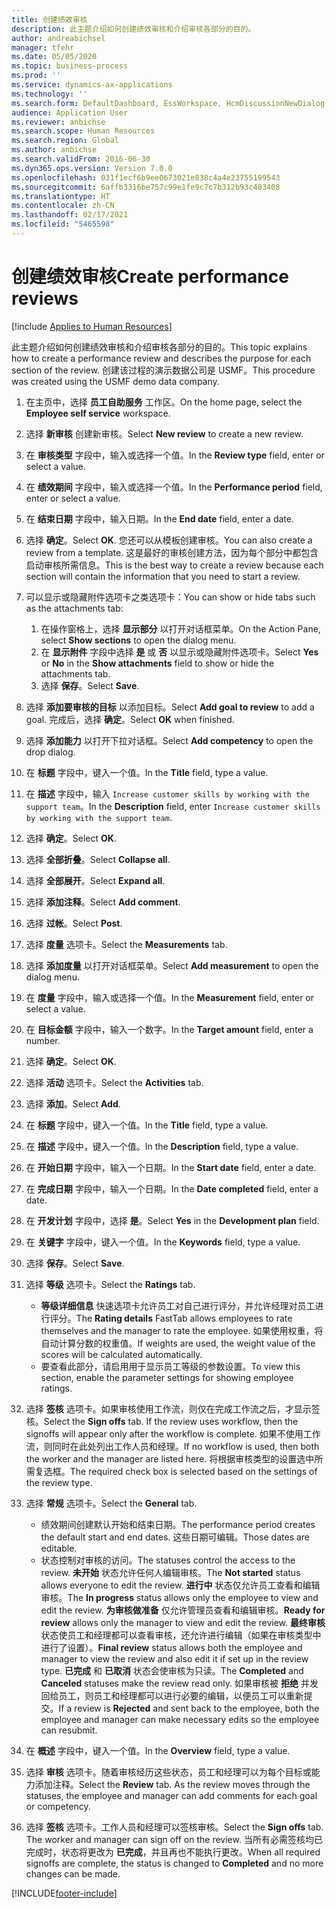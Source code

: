 ```yaml
---
title: 创建绩效审核
description: 此主题介绍如何创建绩效审核和介绍审核各部分的目的。
author: andreabichsel
manager: tfehr
ms.date: 05/05/2020
ms.topic: business-process
ms.prod: ''
ms.service: dynamics-ax-applications
ms.technology: ''
ms.search.form: DefaultDashboard, EssWorkspace, HcmDiscussionNewDialog, HcmDiscussion, HcmDiscussionChangeSettings, HcmDiscussionAddGoalDialog, HcmTopicCreate, HcmMeasurementDetailDialog, HcmPerfJournalAdd, HcmEmployeeDevelopmentWorkspace
audience: Application User
ms.reviewer: anbichse
ms.search.scope: Human Resources
ms.search.region: Global
ms.author: anbichse
ms.search.validFrom: 2016-06-30
ms.dyn365.ops.version: Version 7.0.0
ms.openlocfilehash: 031f1ecf6b9ee0673021e838c4a4e23755199543
ms.sourcegitcommit: 6affb3316be757c99e1fe9c7c7b312b93c483408
ms.translationtype: HT
ms.contentlocale: zh-CN
ms.lasthandoff: 02/17/2021
ms.locfileid: "5465598"
---
```

# <a name="create-performance-reviews"></a><span data-ttu-id="d9011-103">创建绩效审核</span><span class="sxs-lookup"><span data-stu-id="d9011-103">Create performance reviews</span></span>

[!include [Applies to Human Resources](../includes/applies-to-hr.md)]


<span data-ttu-id="d9011-104">此主题介绍如何创建绩效审核和介绍审核各部分的目的。</span><span class="sxs-lookup"><span data-stu-id="d9011-104">This topic explains how to create a performance review and describes the purpose for each section of the review.</span></span> <span data-ttu-id="d9011-105">创建该过程的演示数据公司是 USMF。</span><span class="sxs-lookup"><span data-stu-id="d9011-105">This procedure was created using the USMF demo data company.</span></span>

1. <span data-ttu-id="d9011-106">在主页中，选择 **员工自助服务** 工作区。</span><span class="sxs-lookup"><span data-stu-id="d9011-106">On the home page, select the **Employee self service** workspace.</span></span>
2. <span data-ttu-id="d9011-107">选择 **新审核** 创建新审核。</span><span class="sxs-lookup"><span data-stu-id="d9011-107">Select **New review** to create a new review.</span></span>
3. <span data-ttu-id="d9011-108">在 **审核类型** 字段中，输入或选择一个值。</span><span class="sxs-lookup"><span data-stu-id="d9011-108">In the **Review type** field, enter or select a value.</span></span>
4. <span data-ttu-id="d9011-109">在 **绩效期间** 字段中，输入或选择一个值。</span><span class="sxs-lookup"><span data-stu-id="d9011-109">In the **Performance period** field, enter or select a value.</span></span>
5. <span data-ttu-id="d9011-110">在 **结束日期** 字段中，输入日期。</span><span class="sxs-lookup"><span data-stu-id="d9011-110">In the **End date** field, enter a date.</span></span>
6. <span data-ttu-id="d9011-111">选择 **确定**。</span><span class="sxs-lookup"><span data-stu-id="d9011-111">Select **OK**.</span></span> <span data-ttu-id="d9011-112">您还可以从模板创建审核。</span><span class="sxs-lookup"><span data-stu-id="d9011-112">You can also create a review from a template.</span></span> <span data-ttu-id="d9011-113">这是最好的审核创建方法，因为每个部分中都包含启动审核所需信息。</span><span class="sxs-lookup"><span data-stu-id="d9011-113">This is the best way to create a review because each section will contain the information that you need to start a review.</span></span>  
7. <span data-ttu-id="d9011-114">可以显示或隐藏附件选项卡之类选项卡：</span><span class="sxs-lookup"><span data-stu-id="d9011-114">You can show or hide tabs such as the attachments tab:</span></span>

    1. <span data-ttu-id="d9011-115">在操作窗格上，选择 **显示部分** 以打开对话框菜单。</span><span class="sxs-lookup"><span data-stu-id="d9011-115">On the Action Pane, select **Show sections** to open the dialog menu.</span></span>
    1. <span data-ttu-id="d9011-116">在 **显示附件** 字段中选择 **是** 或 **否** 以显示或隐藏附件选项卡。</span><span class="sxs-lookup"><span data-stu-id="d9011-116">Select **Yes** or **No** in the **Show attachments** field to show or hide the attachments tab.</span></span>
    1. <span data-ttu-id="d9011-117">选择 **保存**。</span><span class="sxs-lookup"><span data-stu-id="d9011-117">Select **Save**.</span></span>

8. <span data-ttu-id="d9011-118">选择 **添加要审核的目标** 以添加目标。</span><span class="sxs-lookup"><span data-stu-id="d9011-118">Select **Add goal to review** to add a goal.</span></span> <span data-ttu-id="d9011-119">完成后，选择 **确定**。</span><span class="sxs-lookup"><span data-stu-id="d9011-119">Select **OK** when finished.</span></span>
9. <span data-ttu-id="d9011-120">选择 **添加能力** 以打开下拉对话框。</span><span class="sxs-lookup"><span data-stu-id="d9011-120">Select **Add competency** to open the drop dialog.</span></span>
10. <span data-ttu-id="d9011-121">在 **标题** 字段中，键入一个值。</span><span class="sxs-lookup"><span data-stu-id="d9011-121">In the **Title** field, type a value.</span></span>
11. <span data-ttu-id="d9011-122">在 **描述** 字段中，输入 `Increase customer skills by working with the support team`。</span><span class="sxs-lookup"><span data-stu-id="d9011-122">In the **Description** field, enter `Increase customer skills by working with the support team`.</span></span>
12. <span data-ttu-id="d9011-123">选择 **确定**。</span><span class="sxs-lookup"><span data-stu-id="d9011-123">Select **OK**.</span></span>
13. <span data-ttu-id="d9011-124">选择 **全部折叠**。</span><span class="sxs-lookup"><span data-stu-id="d9011-124">Select **Collapse all**.</span></span>
14. <span data-ttu-id="d9011-125">选择 **全部展开**。</span><span class="sxs-lookup"><span data-stu-id="d9011-125">Select **Expand all**.</span></span>
15. <span data-ttu-id="d9011-126">选择 **添加注释**。</span><span class="sxs-lookup"><span data-stu-id="d9011-126">Select **Add comment**.</span></span>
16. <span data-ttu-id="d9011-127">选择 **过帐**。</span><span class="sxs-lookup"><span data-stu-id="d9011-127">Select **Post**.</span></span>
17. <span data-ttu-id="d9011-128">选择 **度量** 选项卡。</span><span class="sxs-lookup"><span data-stu-id="d9011-128">Select the **Measurements** tab.</span></span>
18. <span data-ttu-id="d9011-129">选择 **添加度量** 以打开对话框菜单。</span><span class="sxs-lookup"><span data-stu-id="d9011-129">Select **Add measurement** to open the dialog menu.</span></span>
19. <span data-ttu-id="d9011-130">在 **度量** 字段中，输入或选择一个值。</span><span class="sxs-lookup"><span data-stu-id="d9011-130">In the **Measurement** field, enter or select a value.</span></span>
26. <span data-ttu-id="d9011-131">在 **目标金额** 字段中，输入一个数字。</span><span class="sxs-lookup"><span data-stu-id="d9011-131">In the **Target amount** field, enter a number.</span></span>
20. <span data-ttu-id="d9011-132">选择 **确定**。</span><span class="sxs-lookup"><span data-stu-id="d9011-132">Select **OK**.</span></span>
21. <span data-ttu-id="d9011-133">选择 **活动** 选项卡。</span><span class="sxs-lookup"><span data-stu-id="d9011-133">Select the **Activities** tab.</span></span>
22. <span data-ttu-id="d9011-134">选择 **添加**。</span><span class="sxs-lookup"><span data-stu-id="d9011-134">Select **Add**.</span></span>
23. <span data-ttu-id="d9011-135">在 **标题** 字段中，键入一个值。</span><span class="sxs-lookup"><span data-stu-id="d9011-135">In the **Title** field, type a value.</span></span>
24. <span data-ttu-id="d9011-136">在 **描述** 字段中，键入一个值。</span><span class="sxs-lookup"><span data-stu-id="d9011-136">In the **Description** field, type a value.</span></span>
25. <span data-ttu-id="d9011-137">在 **开始日期** 字段中，输入一个日期。</span><span class="sxs-lookup"><span data-stu-id="d9011-137">In the **Start date** field, enter a date.</span></span>
26. <span data-ttu-id="d9011-138">在 **完成日期** 字段中，输入一个日期。</span><span class="sxs-lookup"><span data-stu-id="d9011-138">In the **Date completed** field, enter a date.</span></span>
27. <span data-ttu-id="d9011-139">在 **开发计划** 字段中，选择 **是**。</span><span class="sxs-lookup"><span data-stu-id="d9011-139">Select **Yes** in the **Development plan** field.</span></span>
28. <span data-ttu-id="d9011-140">在 **关键字** 字段中，键入一个值。</span><span class="sxs-lookup"><span data-stu-id="d9011-140">In the **Keywords** field, type a value.</span></span>
29. <span data-ttu-id="d9011-141">选择 **保存**。</span><span class="sxs-lookup"><span data-stu-id="d9011-141">Select **Save**.</span></span>
30. <span data-ttu-id="d9011-142">选择 **等级** 选项卡。</span><span class="sxs-lookup"><span data-stu-id="d9011-142">Select the **Ratings** tab.</span></span>  

    - <span data-ttu-id="d9011-143">**等级详细信息** 快速选项卡允许员工对自己进行评分，并允许经理对员工进行评分。</span><span class="sxs-lookup"><span data-stu-id="d9011-143">The **Rating details** FastTab allows employees to rate themselves and the manager to rate the employee.</span></span> <span data-ttu-id="d9011-144">如果使用权重，将自动计算分数的权重值。</span><span class="sxs-lookup"><span data-stu-id="d9011-144">If weights are used, the weight value of the scores will be calculated automatically.</span></span>  
    - <span data-ttu-id="d9011-145">要查看此部分，请启用用于显示员工等级的参数设置。</span><span class="sxs-lookup"><span data-stu-id="d9011-145">To view this section, enable the parameter settings for showing employee ratings.</span></span>  

31. <span data-ttu-id="d9011-146">选择 **签核** 选项卡。如果审核使用工作流，则仅在完成工作流之后，才显示签核。</span><span class="sxs-lookup"><span data-stu-id="d9011-146">Select the **Sign offs** tab. If the review uses workflow, then the signoffs will appear only after the workflow is complete.</span></span> <span data-ttu-id="d9011-147">如果不使用工作流，则同时在此处列出工作人员和经理。</span><span class="sxs-lookup"><span data-stu-id="d9011-147">If no workflow is used, then both the worker and the manager are listed here.</span></span> <span data-ttu-id="d9011-148">将根据审核类型的设置选中所需复选框。</span><span class="sxs-lookup"><span data-stu-id="d9011-148">The required check box is selected based on the settings of the review type.</span></span>  
32. <span data-ttu-id="d9011-149">选择 **常规** 选项卡。</span><span class="sxs-lookup"><span data-stu-id="d9011-149">Select the **General** tab.</span></span>

    - <span data-ttu-id="d9011-150">绩效期间创建默认开始和结束日期。</span><span class="sxs-lookup"><span data-stu-id="d9011-150">The performance period creates the default start and end dates.</span></span> <span data-ttu-id="d9011-151">这些日期可编辑。</span><span class="sxs-lookup"><span data-stu-id="d9011-151">Those dates are editable.</span></span>  
    - <span data-ttu-id="d9011-152">状态控制对审核的访问。</span><span class="sxs-lookup"><span data-stu-id="d9011-152">The statuses control the access to the review.</span></span> <span data-ttu-id="d9011-153">**未开始** 状态允许任何人编辑审核。</span><span class="sxs-lookup"><span data-stu-id="d9011-153">The **Not started** status allows everyone to edit the review.</span></span> <span data-ttu-id="d9011-154">**进行中** 状态仅允许员工查看和编辑审核。</span><span class="sxs-lookup"><span data-stu-id="d9011-154">The **In progress** status allows only the employee to view and edit the review.</span></span> <span data-ttu-id="d9011-155">**为审核做准备** 仅允许管理员查看和编辑审核。</span><span class="sxs-lookup"><span data-stu-id="d9011-155">**Ready for review** allows only the manager to view and edit the review.</span></span> <span data-ttu-id="d9011-156">**最终审核** 状态使员工和经理都可以查看审核，还允许进行编辑（如果在审核类型中进行了设置）。</span><span class="sxs-lookup"><span data-stu-id="d9011-156">**Final review** status allows both the employee and manager to view the review and also edit it if set up in the review type.</span></span> <span data-ttu-id="d9011-157">**已完成** 和 **已取消** 状态会使审核为只读。</span><span class="sxs-lookup"><span data-stu-id="d9011-157">The **Completed** and **Canceled** statuses make the review read only.</span></span> <span data-ttu-id="d9011-158">如果审核被 **拒绝** 并发回给员工，则员工和经理都可以进行必要的编辑，以便员工可以重新提交。</span><span class="sxs-lookup"><span data-stu-id="d9011-158">If a review is **Rejected** and sent back to the employee, both the employee and manager can make necessary edits so the employee can resubmit.</span></span>

33. <span data-ttu-id="d9011-159">在 **概述** 字段中，键入一个值。</span><span class="sxs-lookup"><span data-stu-id="d9011-159">In the **Overview** field, type a value.</span></span>
34. <span data-ttu-id="d9011-160">选择 **审核** 选项卡。随着审核经历这些状态，员工和经理可以为每个目标或能力添加注释。</span><span class="sxs-lookup"><span data-stu-id="d9011-160">Select the **Review** tab. As the review moves through the statuses, the employee and manager can add comments for each goal or competency.</span></span>  
35. <span data-ttu-id="d9011-161">选择 **签核** 选项卡。工作人员和经理可以签核审核。</span><span class="sxs-lookup"><span data-stu-id="d9011-161">Select the **Sign offs** tab. The worker and manager can sign off on the review.</span></span> <span data-ttu-id="d9011-162">当所有必需签核均已完成时，状态将更改为 **已完成**，并且再也不能执行更改。</span><span class="sxs-lookup"><span data-stu-id="d9011-162">When all required signoffs are complete, the status is changed to **Completed** and no more changes can be made.</span></span>  



[!INCLUDE[footer-include](../includes/footer-banner.md)]